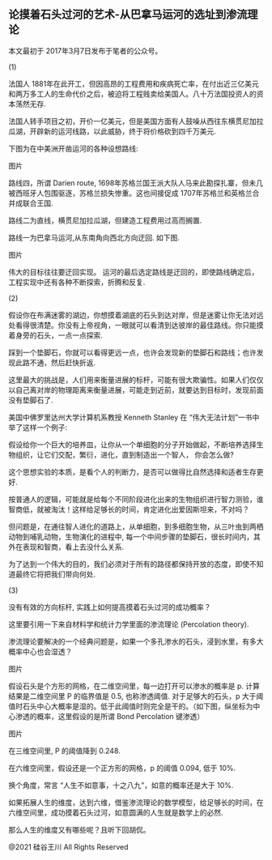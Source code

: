 ## 论摸着石头过河的艺术-从巴拿马运河的选址到渗流理论

本文最初于 2017年3月7日发布于笔者的公众号。

(1)

法国人 1881年在此开工，但因高昂的工程费用和疾病死亡率，在付出近三亿美元和两万多工人的生命代价之后，被迫将工程贱卖给美国人。八十万法国投资人的资本荡然无存.

法国人转手项目之初，开价一亿美元，但是美国方面有人鼓噪从西往东横贯尼加拉瓜湖，开辟新的运河线路，以此威胁，终于将价格砍到四千万美元.

下图为在中美洲开凿运河的各种设想路线:

图片

路线四，所谓 Darien route, 1698年苏格兰国王派大队人马来此勘探扎寨，但未几被西班牙人包围驱逐，苏格兰损失惨重。这也间接促成
1707年苏格兰和英格兰合并成联合王国.

路线二为直线，横贯尼加拉瓜湖，但建造工程费用过高而搁置.

路线一为巴拿马运河,从东南角向西北方向迂回. 如下图.

图片

伟大的目标往往要迂回实现。 运河的最后选定路线是迂回的，即使路线确定后，工程实现中还有各种不断探索，折腾和反复.

(2)

假设你在布满迷雾的湖边，你想摸着湖底的石头到达对岸，但是迷雾让你无法对远处看得很清楚。你没有上帝视角，一眼就可以看清到达彼岸的最佳路线。你只能摸着身旁的石头，一点一点探索.

踩到一个垫脚石，你就可以看得更远一点，也许会发现新的垫脚石和路线；也许发现此路不通，然后赶快折返.

这里最大的挑战是，人们用来衡量进展的标杆，可能有很大欺骗性。如果人们仅仅以自己离对岸的物理距离来衡量进展，可能走到近前，就要达到目标时，发现前面没有垫脚石了.

美国中佛罗里达州大学计算机系教授 Kenneth Stanley 在 “伟大无法计划”一书中举了这样一个例子:

假设给你一个巨大的培养皿，让你从一个单细胞的分子开始做起，不断培养选择生物组织，让它们交配，繁衍，进化，直到制造出一个智人，
你会怎么做?

这个思想实验的本质，是看个人的判断力，是否可以做得比自然选择和适者生存更好.

按普通人的逻辑，可能就是给每个不同阶段进化出来的生物组织进行智力测验，谁智商低，就被淘汰！这样给足够长的时间，肯定进化出爱因斯坦来，不对吗？

但问题是，在通往智人进化的道路上，从单细胞，到多细胞生物，从三叶虫到两栖动物到哺乳动物，生物演化的进程中,
每一个中间步骤的垫脚石，很长时间内，其外在表现和智商，看上去没什么关系.

为了达到一个伟大的目的，我们必须对于所有的路径都保持开放的态度，即使不知道最终它将把我们带向何处.

(3)

没有有效的方向标杆, 实践上如何提高摸着石头过河的成功概率？

这里要引用一下来自材料学和统计力学里面的渗流理论 (Percolation theory).

渗流理论要解决的一个经典问题是，如果一个多孔渗水的石头，浸到水里，有多大概率中心也会湿透？

图片

假设石头是个方形的网格，在二维空间里，每一边打开可以渗水的概率是 p. 计算结果是二维空间里 P 的临界值是 0.5, 也称渗透阈值.
对于足够大的石头，p 大于阈值时石头中心大概率是湿的。低于此阈值时则完全是干的。（如下图，纵坐标为中心渗透的概率，这里假设的是所谓
Bond Percolation 键渗透）

图片

在三维空间里, P 的阈值降到 0.248.

在六维空间里，假设还是一个正方形的网格，p 的阈值 0.094, 低于 10%.

换个角度，常言 “人生不如意事，十之八九”，如意的概率还是大于 10%.

如果拓展人生的维度，达到六维，借鉴渗流理论的数学模型，给足够长的时间，在六维空间里，成功摸着石头过河，如意圆满的人生就是数学上的必然.

那么人生的维度又有哪些呢？且听下回胡侃。

@2021 硅谷王川 All Rights Reserved

